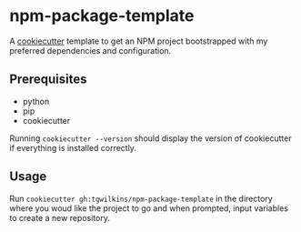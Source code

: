 # npm-package-template

A [cookiecutter](https://github.com/cookiecutter/cookiecutter) template to get an NPM project bootstrapped with my preferred dependencies and configuration.

## Prerequisites

- python
- pip
- cookiecutter

Running `cookiecutter --version` should display the version of cookiecutter if everything is installed correctly.

## Usage

Run `cookiecutter gh:tgwilkins/npm-package-template` in the directory where you woud like the project to go and when prompted, input variables to create a new repository.
